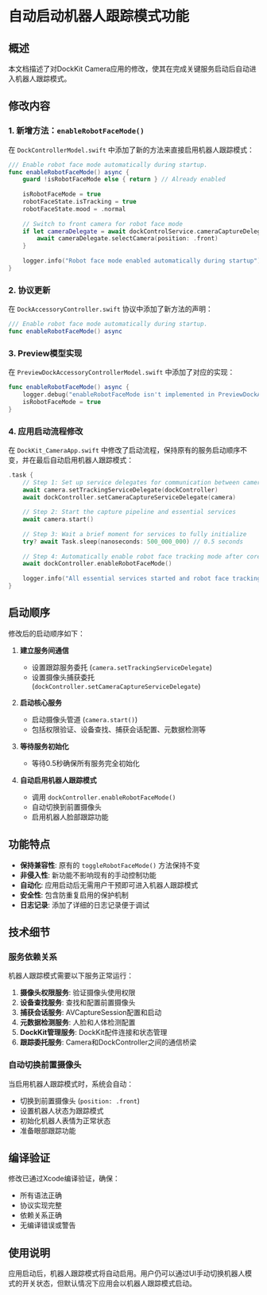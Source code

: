# 自动启动机器人跟踪模式功能

## 概述

本文档描述了对DockKit Camera应用的修改，使其在完成关键服务启动后自动进入机器人跟踪模式。

## 修改内容

### 1. 新增方法：`enableRobotFaceMode()`

在 `DockControllerModel.swift` 中添加了新的方法来直接启用机器人跟踪模式：

```swift
/// Enable robot face mode automatically during startup.
func enableRobotFaceMode() async {
    guard !isRobotFaceMode else { return } // Already enabled
    
    isRobotFaceMode = true
    robotFaceState.isTracking = true
    robotFaceState.mood = .normal
    
    // Switch to front camera for robot face mode
    if let cameraDelegate = await dockControlService.cameraCaptureDelegate as? CameraModel {
        await cameraDelegate.selectCamera(position: .front)
    }
    
    logger.info("Robot face mode enabled automatically during startup")
}
```

### 2. 协议更新

在 `DockAccessoryController.swift` 协议中添加了新方法的声明：

```swift
/// Enable robot face mode automatically during startup.
func enableRobotFaceMode() async
```

### 3. Preview模型实现

在 `PreviewDockAccessoryControllerModel.swift` 中添加了对应的实现：

```swift
func enableRobotFaceMode() async {
    logger.debug("enableRobotFaceMode isn't implemented in PreviewDockAccessory.")
    isRobotFaceMode = true
}
```

### 4. 应用启动流程修改

在 `DockKit_CameraApp.swift` 中修改了启动流程，保持原有的服务启动顺序不变，并在最后自动启用机器人跟踪模式：

```swift
.task {
    // Step 1: Set up service delegates for communication between camera and dock controller
    await camera.setTrackingServiceDelegate(dockController)
    await dockController.setCameraCaptureServiceDelegate(camera)
    
    // Step 2: Start the capture pipeline and essential services
    await camera.start()
    
    // Step 3: Wait a brief moment for services to fully initialize
    try? await Task.sleep(nanoseconds: 500_000_000) // 0.5 seconds
    
    // Step 4: Automatically enable robot face tracking mode after core services are ready
    await dockController.enableRobotFaceMode()
    
    logger.info("All essential services started and robot face tracking mode enabled automatically")
}
```

## 启动顺序

修改后的启动顺序如下：

1. **建立服务间通信**
   - 设置跟踪服务委托 (`camera.setTrackingServiceDelegate`)
   - 设置摄像头捕获委托 (`dockController.setCameraCaptureServiceDelegate`)

2. **启动核心服务**
   - 启动摄像头管道 (`camera.start()`)
   - 包括权限验证、设备查找、捕获会话配置、元数据检测等

3. **等待服务初始化**
   - 等待0.5秒确保所有服务完全初始化

4. **自动启用机器人跟踪模式**
   - 调用 `dockController.enableRobotFaceMode()`
   - 自动切换到前置摄像头
   - 启用机器人脸部跟踪功能

## 功能特点

- **保持兼容性**: 原有的 `toggleRobotFaceMode()` 方法保持不变
- **非侵入性**: 新功能不影响现有的手动控制功能
- **自动化**: 应用启动后无需用户干预即可进入机器人跟踪模式
- **安全性**: 包含防重复启用的保护机制
- **日志记录**: 添加了详细的日志记录便于调试

## 技术细节

### 服务依赖关系

机器人跟踪模式需要以下服务正常运行：

1. **摄像头权限服务**: 验证摄像头使用权限
2. **设备查找服务**: 查找和配置前置摄像头
3. **捕获会话服务**: AVCaptureSession配置和启动
4. **元数据检测服务**: 人脸和人体检测配置
5. **DockKit管理服务**: DockKit配件连接和状态管理
6. **跟踪委托服务**: Camera和DockController之间的通信桥梁

### 自动切换前置摄像头

当启用机器人跟踪模式时，系统会自动：
- 切换到前置摄像头 (`position: .front`)
- 设置机器人状态为跟踪模式
- 初始化机器人表情为正常状态
- 准备眼部跟踪功能

## 编译验证

修改已通过Xcode编译验证，确保：
- 所有语法正确
- 协议实现完整
- 依赖关系正确
- 无编译错误或警告

## 使用说明

应用启动后，机器人跟踪模式将自动启用。用户仍可以通过UI手动切换机器人模式的开关状态，但默认情况下应用会以机器人跟踪模式启动。 